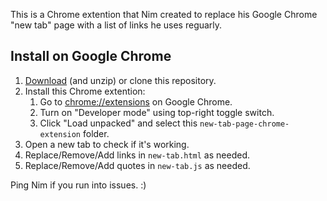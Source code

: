 This is a Chrome extention that Nim created to replace his Google Chrome "new tab" page with a list of links he uses reguarly.

## Install on Google Chrome

1. [Download](https://github.com/NimJay/new-tab-page-chrome-extension/archive/refs/heads/main.zip) (and unzip) or clone this repository.
1. Install this Chrome extention:
   1. Go to [chrome://extensions](chrome://extensions) on Google Chrome.
   1. Turn on "Developer mode" using top-right toggle switch.
   1. Click "Load unpacked" and select this `new-tab-page-chrome-extension` folder.
1. Open a new tab to check if it's working.
1. Replace/Remove/Add links in `new-tab.html` as needed.
1. Replace/Remove/Add quotes in `new-tab.js` as needed.

Ping Nim if you run into issues. :)
